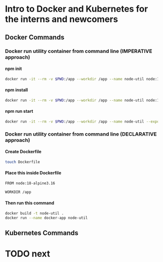 # Intro to Docker and Kubernetes for the interns and newcomers

## Docker Commands
### Docker run utility container from command line (IMPERATIVE approach)

#### npm init
```bash
docker run -it --rm -v $PWD:/app --workdir /app --name node-util node:18-alpine3.16 npm init
```

#### npm install
```bash
docker run -it --rm -v $PWD:/app --workdir /app --name node-util node:18-alpine3.16 npm install
```

#### npm run start
```bash
docker run -it --rm -v $PWD:/app --workdir /app --name node-util --expose=8081 -p 8081:8081 node:18-alpine3.16 npm run start
```

### Docker run utility container from command line (DECLARATIVE approach)
#### Create Dockerfile
```bash
touch Dockerfile
```

#### Place this inside Dockerfile
```bash
FROM node:18-alpine3.16

WORKDIR /app
```

#### Then run this command
```bash
docker build -t node-util .
docker run --name docker-app node-util
```


## Kubernetes Commands
# TODO next